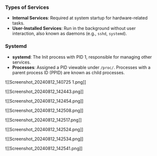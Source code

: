 ### Types of Services

- **Internal Services**: Required at system startup for hardware-related tasks.
- **User-Installed Services**: Run in the background without user interaction, also known as daemons (e.g., `sshd`, `systemd`).

### Systemd

- **systemd**: The Init process with PID 1, responsible for managing other services.
- **Processes**: Assigned a PID viewable under `/proc/`. Processes with a parent process ID (PPID) are known as child processes.

![[Screenshot_20240812_140725 1.png]]

![[Screenshot_20240812_142443.png]]

![[Screenshot_20240812_142454.png]]


![[Screenshot_20240812_142508.png]]

![[Screenshot_20240812_142517.png]]

![[Screenshot_20240812_142524.png]]

![[Screenshot_20240812_142534.png]]

![[Screenshot_20240812_142541.png]]